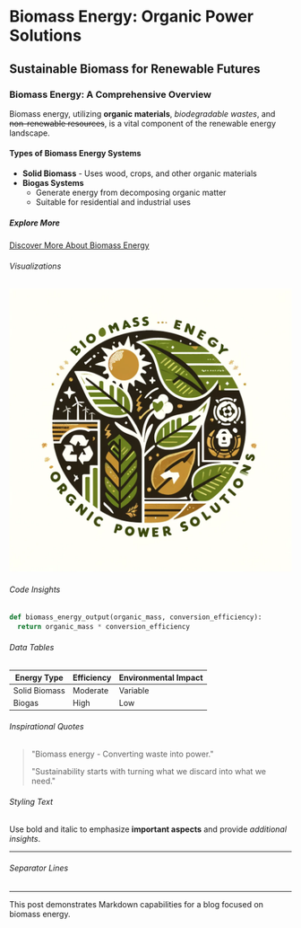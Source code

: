 # Biomass Energy: Organic Power Solutions

## Sustainable Biomass for Renewable Futures

### Biomass Energy: A Comprehensive Overview

Biomass energy, utilizing **organic materials**, *biodegradable wastes*, and ~~non-renewable resources~~, is a vital component of the renewable energy landscape.

#### Types of Biomass Energy Systems

- **Solid Biomass** - Uses wood, crops, and other organic materials
- **Biogas Systems**
  - Generate energy from decomposing organic matter
  - Suitable for residential and industrial uses

##### Explore More

[Discover More About Biomass Energy](https://www.example.com)

###### Visualizations

![Biomass Facility](files/image.webp)

###### Code Insights

```python
def biomass_energy_output(organic_mass, conversion_efficiency):
  return organic_mass * conversion_efficiency
```

###### Data Tables

| Energy Type      | Efficiency | Environmental Impact |
|------------------|------------|----------------------|
| Solid Biomass    | Moderate   | Variable             |
| Biogas           | High       | Low                  |

###### Inspirational Quotes

> "Biomass energy - Converting waste into power."
>
> "Sustainability starts with turning what we discard into what we need."

###### Styling Text

Use bold and italic to emphasize **important aspects** and provide _additional insights_.

---

###### Separator Lines

---

This post demonstrates Markdown capabilities for a blog focused on biomass energy.
